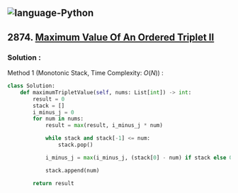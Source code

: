 ![language-Python](https://img.shields.io/badge/%20-Python-ffd43b?style=for-the-badge&logo=PYTHON)
---

## 2874. [Maximum Value Of An Ordered Triplet II](https://leetcode.com/problems/maximum-value-of-an-ordered-triplet-ii)

### Solution :

Method 1 (Monotonic Stack, Time Complexity: $O(N)$) :
```python
class Solution:
    def maximumTripletValue(self, nums: List[int]) -> int:
        result = 0
        stack = []
        i_minus_j = 0
        for num in nums:
            result = max(result, i_minus_j * num)

            while stack and stack[-1] <= num:
                stack.pop()

            i_minus_j = max(i_minus_j, (stack[0] - num) if stack else 0)

            stack.append(num)

        return result
```
